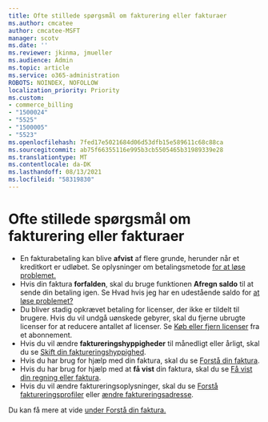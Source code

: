 ```yaml
---
title: Ofte stillede spørgsmål om fakturering eller fakturaer
ms.author: cmcatee
author: cmcatee-MSFT
manager: scotv
ms.date: ''
ms.reviewer: jkinma, jmueller
ms.audience: Admin
ms.topic: article
ms.service: o365-administration
ROBOTS: NOINDEX, NOFOLLOW
localization_priority: Priority
ms.custom:
- commerce_billing
- "1500024"
- "5525"
- "1500005"
- "5523"
ms.openlocfilehash: 7fed17e5021684d06d53dfb15e589611c68c88ca
ms.sourcegitcommit: ab75f66355116e995b3cb5505465b31989339e28
ms.translationtype: MT
ms.contentlocale: da-DK
ms.lasthandoff: 08/13/2021
ms.locfileid: "58319830"
---
```

# <a name="billing-or-invoice-faq"></a>Ofte stillede spørgsmål om fakturering eller fakturaer

- En fakturabetaling kan blive **afvist** af flere grunde, herunder når et kreditkort er udløbet. Se oplysninger om betalingsmetode [for at løse problemet.](https://docs.microsoft.com/microsoft-365/commerce/billing-and-payments/manage-payment-methods#update-payment-method-details)
- Hvis din faktura **forfalden**, skal du bruge funktionen **Afregn saldo** til at sende din betaling igen. Se Hvad hvis jeg har en udestående saldo for [at løse problemet?](https://docs.microsoft.com/microsoft-365/commerce/billing-and-payments/pay-for-your-subscription#what-if-i-have-an-outstanding-balance)
- Du bliver stadig opkrævet betaling for licenser, der ikke er tildelt til brugere. Hvis du vil undgå uønskede gebyrer, skal du fjerne ubrugte licenser for at reducere antallet af licenser. Se [Køb eller fjern licenser](https://docs.microsoft.com/microsoft-365/commerce/licenses/buy-licenses) fra et abonnement.
- Hvis du vil ændre **faktureringshyppigheder** til månedligt eller årligt, skal du se [Skift din faktureringshyppighed](https://docs.microsoft.com/microsoft-365/commerce/billing-and-payments/change-payment-frequency).
- Hvis du har brug for hjælp med din faktura, skal du se [Forstå din faktura](https://docs.microsoft.com/microsoft-365/commerce/billing-and-payments/understand-your-invoice2).
- Hvis du har brug for hjælp med at **få vist** din faktura, skal du se [Få vist din regning eller faktura](https://docs.microsoft.com/microsoft-365/commerce/billing-and-payments/view-your-bill-or-invoice).
- Hvis du vil ændre faktureringsoplysninger, skal du se [Forstå faktureringsprofiler](https://docs.microsoft.com/microsoft-365/commerce/billing-and-payments/manage-billing-profiles) eller [ændre faktureringsadresse](https://docs.microsoft.com/microsoft-365/commerce/billing-and-payments/change-your-billing-addresses).

Du kan få mere at vide [under Forstå din faktura.](https://docs.microsoft.com/microsoft-365/commerce/billing-and-payments/understand-your-invoice2)
